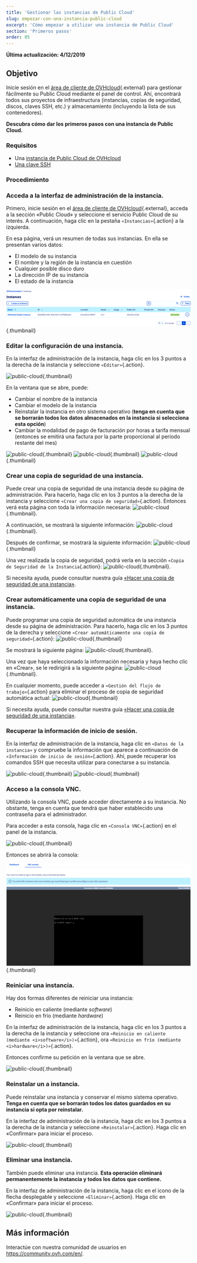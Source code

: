 ```yaml
---
title: 'Gestionar las instancias de Public Cloud'
slug: empezar-con-una-instancia-public-cloud
excerpt: 'Cómo empezar a utilizar una instancia de Public Cloud'
section: 'Primeros pasos'
order: 05
---
```


**Última actualización: 4/12/2019**

## Objetivo

Inicie sesión en el [área de cliente de OVHcloud](https://www.ovh.com/auth/?action=gotomanager&from=https://www.ovh.es/&ovhSubsidiary=es){.external} para gestionar fácilmente su Public Cloud mediante el panel de control. Ahí, encontrará todos sus proyectos de infraestructura (instancias, copias de seguridad, discos, claves SSH, etc.) y almacenamiento (incluyendo la lista de sus contenedores).

**Descubra cómo dar los primeros pasos con una instancia de Public Cloud.**

### Requisitos

- Una [instancia de Public Cloud de OVHcloud](../public-cloud-primeros-pasos/)
- [Una clave SSH](../crear-llave-ssh/)

### Procedimiento

### Acceda a la interfaz de administración de la instancia.

Primero, inicie sesión en el [área de cliente de OVHcloud](https://www.ovh.com/auth/?action=gotomanager&from=https://www.ovh.es/&ovhSubsidiary=es){.external}, acceda a la sección «Public Cloud» y seleccione el servicio Public Cloud de su interés. A continuación, haga clic en la pestaña `«Instancias»`{.action} a la izquierda.

En esa página, verá un resumen de todas sus instancias. En ella se presentan varios datos:

- El modelo de su instancia
- El nombre y la región de la instancia en cuestión
- Cualquier posible disco duro
- La dirección IP de su instancia
- El estado de la instancia

![public-cloud](images/compute.png){.thumbnail}

### Editar la configuración de una instancia.

En la interfaz de administración de la instancia, haga clic en los 3 puntos a la derecha de la instancia y seleccione `«Editar»`{.action}.

![public-cloud](images/edit.png){.thumbnail}

En la ventana que se abre, puede:

- Cambiar el nombre de la instancia
- Cambiar el modelo de la instancia 
- Reinstalar la instancia en otro sistema operativo (**tenga en cuenta que se borrarán todos los datos almacenados en la instancia si selecciona esta opción**)
- Cambiar la modalidad de pago de facturación por horas a tarifa mensual (entonces se emitirá una factura por la parte proporcional al período restante del mes)

![public-cloud](images/edit1.png){.thumbnail}
![public-cloud](images/edit2.png){.thumbnail}
![public-cloud](images/edit3.png){.thumbnail}

### Crear una copia de seguridad de una instancia.

Puede crear una copia de seguridad de una instancia desde su página de administración.  Para hacerlo, haga clic en los 3 puntos a la derecha de la instancia y seleccione `«Crear una copia de seguridad»`{.action}. Entonces verá esta página con toda la información necesaria: ![public-cloud](images/backup.png){.thumbnail}.

A continuación, se mostrará la siguiente información: ![public-cloud](images/backup1.png){.thumbnail}.

Después de confirmar, se mostrará la siguiente información: ![public-cloud](images/backup2.png){.thumbnail}

Una vez realizada la copia de seguridad, podrá verla en la sección `«Copia de Seguridad de la Instancia`{.action}: ![public-cloud](images/backup3.png){.thumbnail}.

Si necesita ayuda, puede consultar nuestra guía [«Hacer una copia de seguridad de una instancia»](../guardar_copia_de_seguridad_de_una_instancia/). 

### Crear automáticamente una copia de seguridad de una instancia.

Puede programar una copia de seguridad automática de una instancia desde su página de administración. Para hacerlo, haga clic en los 3 puntos de la derecha y seleccione `«Crear automáticamente una copia de seguridad»`{.action}: ![public-cloud](images/backupauto.png){.thumbnail}

Se mostrará la siguiente página: ![public-cloud](images/backupauto1.png){.thumbnail}.

Una vez que haya seleccionado la información necesaria y haya hecho clic en «Crear», se le redirigirá a la siguiente página: ![public-cloud](images/backupauto2.png){.thumbnail}.

En cualquier momento, puede acceder a `«Gestión del flujo de trabajo»`{.action} para eliminar el proceso de copia de seguridad automática actual: ![public-cloud](images/backupautodelete.png){.thumbnail}

Si necesita ayuda, puede consultar nuestra guía [«Hacer una copia de seguridad de una instancia»](../guardar_copia_de_seguridad_de_una_instancia/). 

### Recuperar la información de inicio de sesión.

En la interfaz de administración de la instancia, haga clic en `«Datos de la instancia»` y compruebe la información que aparece a continuación de `«Información de inicio de sesión»`{.action}. Ahí, puede recuperar los comandos SSH que necesita utilizar para conectarse a su instancia.

![public-cloud](images/instancedetails1.png){.thumbnail}
![public-cloud](images/instancedetails.png){.thumbnail}

### Acceso a la consola VNC.

Utilizando la consola VNC, puede acceder directamente a su instancia. No obstante, tenga en cuenta que tendrá que haber establecido una contraseña para el administrador.

Para acceder a esta consola, haga clic en `«Consola VNC»`{.action} en el panel de la instancia.

![public-cloud](images/vnc.png){.thumbnail}

Entonces se abrirá la consola:

![public-cloud](images/vnc1.png){.thumbnail}

### Reiniciar una instancia.

Hay dos formas diferentes de reiniciar una instancia:

- Reinicio en caliente (mediante <i>software</i>)
- Reinicio en frío (mediante <i>hardware</i>)

En la interfaz de administración de la instancia, haga clic en los 3 puntos a la derecha de la instancia y seleccione ora `«Reinicio en caliente (mediante <i>software</i>)»`{.action}, ora `«Reinicio en frío (mediante <i>hardware</i>)»`{.action}.

Entonces confirme su petición en la ventana que se abre.

![public-cloud](images/reboot.png){.thumbnail}

### Reinstalar un a instancia.

Puede reinstalar una instancia y conservar el mismo sistema operativo. **Tenga en cuenta que se borrarán todos los datos guardados en su instancia si opta por reinstalar.**

En la interfaz de administración de la instancia, haga clic en los 3 puntos a la derecha de la instancia y seleccione `«Reinstalar»`{.action}. Haga clic en «Confirmar» para iniciar el proceso.

![public-cloud](images/reinstall.png){.thumbnail}

### Eliminar una instancia.

También puede eliminar una instancia. **Esta operación eliminará permanentemente la instancia y todos los datos que contiene.**

En la interfaz de administración de la instancia, haga clic en el icono de la flecha desplegable y seleccione `«Eliminar»`{.action}. Haga clic en «Confirmar» para iniciar el proceso. 

![public-cloud](images/delete.png){.thumbnail}

## Más información

Interactúe con nuestra comunidad de usuarios en <https://community.ovh.com/en/>.
